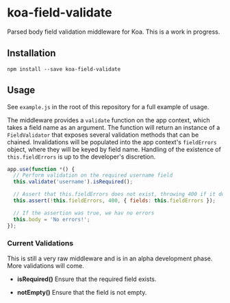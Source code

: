 # koa-field-validate
Parsed body field validation middleware for Koa. This is a work in progress.

## Installation
```
npm install --save koa-field-validate
```

## Usage
See `example.js` in the root of this repository for a full example of usage.

The middleware provides a `validate` function on the app context, which takes a field name as an argument. The function will return an instance of a `FieldValidator` that exposes several validation methods that can be chained. Invalidations will be populated into the app context's `fieldErrors` object, where they will be keyed by field name. Handling of the existence of `this.fieldErrors` is up to the developer's discretion.

```javascript
app.use(function *() {
  // Perform validation on the required username field
  this.validate('username').isRequired();

  // Assert that this.fieldErrors does not exist, throwing 400 if it does
  this.assert(!this.fieldErrors, 400, { fields: this.fieldErrors });

  // If the assertion was true, we hav no errors
  this.body = 'No errors!';
});
```

### Current Validations
This is still a very raw middleware and is in an alpha development phase. More validations will come.

- **isRequired()**
    Ensure that the required field exists.

- **notEmpty()**
    Ensure that the field is not empty.
